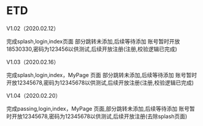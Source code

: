 # ETD

V1.02（2020.02.12）

完成splash,login,index页面 部分跳转未添加,后续等待添加 账号暂时开放18530330,密码为123456以供测试,后续开放注册(注册,校验逻辑已完成)



V1.03（2020.02.16）

完成splash,login,index，MyPage 页面 部分跳转未添加,后续等待添加
账号暂时开放12345678,密码为12345678以供测试,后续开放注册(注册,校验逻辑已完成)

V1.04（2020.02.20）

完成passing,login,index，MyPage 页面,部分跳转未添加,后续等待添加
账号暂时开放12345678,密码为12345678以供测试,后续开放注册(去除splash页面)